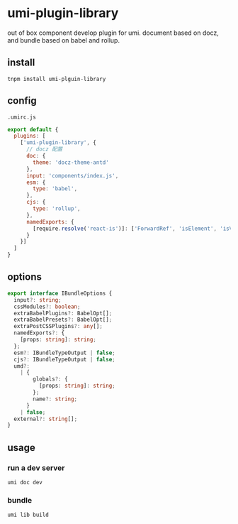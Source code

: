 # umi-plugin-library

out of box component develop plugin for umi. 
document based on docz, and bundle based on babel and rollup.

## install

`tnpm install umi-plguin-library`

## config

`.umirc.js`

```javascript
export default {
  plugins: [
    ['umi-plugin-library', {
      // docz 配置
      doc: {
        theme: 'docz-theme-antd'
      },
      input: 'components/index.js',
      esm: {
        type: 'babel',
      },
      cjs: {
        type: 'rollup',
      },
      namedExports: {
        [require.resolve('react-is')]: ['ForwardRef', 'isElement', 'isValidElementType']
      }
    }]
  ]
}

```
## options

```typescript
export interface IBundleOptions {
  input?: string;
  cssModules?: boolean;
  extraBabelPlugins?: BabelOpt[];
  extraBabelPresets?: BabelOpt[];
  extraPostCSSPlugins?: any[];
  namedExports?: {
    [props: string]: string;
  };
  esm?: IBundleTypeOutput | false;
  cjs?: IBundleTypeOutput | false;
  umd?:
    | {
        globals?: {
          [props: string]: string;
        };
        name?: string;
      }
    | false;
  external?: string[];
}
```

## usage

### run a dev server
`umi doc dev`

### bundle
`umi lib build`
